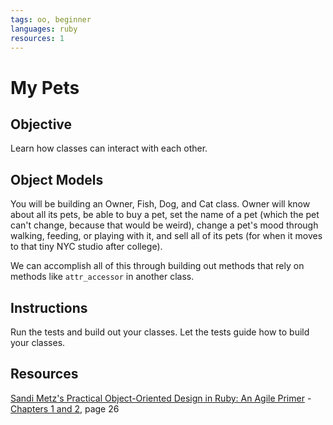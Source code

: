 ```yaml
---
tags: oo, beginner
languages: ruby
resources: 1
---
```


# My Pets

## Objective

Learn how classes can interact with each other.

## Object Models

You will be building an Owner, Fish, Dog, and Cat class. Owner will know about all its pets, be able to buy a pet, set the name of a pet (which the pet can't change, because that would be weird), change a pet's mood through walking, feeding, or playing with it, and sell all of its pets (for when it moves to that tiny NYC studio after college).

We can accomplish all of this through building out methods that rely on methods like `attr_accessor` in another class.

## Instructions

Run the tests and build out your classes. Let the tests guide how to build your classes.

## Resources

[Sandi Metz's Practical Object-Oriented Design in Ruby: An Agile Primer](http://books.flatironschool.com/books/102) - [Chapters 1 and 2](http://books.flatironschool.com/books/102?page=48), page 26

